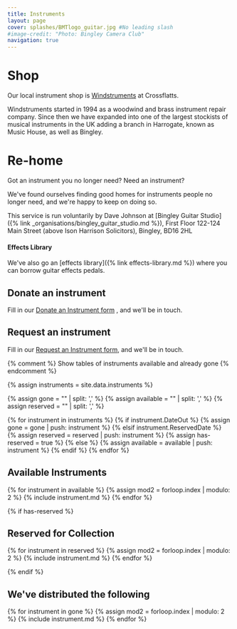```yaml
---
title: Instruments
layout: page 
cover: splashes/BMTlogo_guitar.jpg #No leading slash
#image-credit: "Photo: Bingley Camera Club"
navigation: true
---
```


# Shop

Our local instrument shop is [Windstruments](https://www.windstruments.co.uk/) at Crossflatts. 

Windstruments started in 1994 as a woodwind and brass instrument repair company. Since then we have expanded into one of the largest stockists of musical instruments in the UK adding a branch in Harrogate, known as Music House, as well as Bingley. 

# Re-home

Got an instrument you no longer need? Need an instrument? 

We've found ourselves finding good homes for instruments people no longer need, and we're happy to keep on doing so.

This service is run voluntarily by Dave Johnson at [Bingley Guitar Studio]({% link _organisations/bingley_guitar_studio.md %}), First Floor 122-124 Main Street (above Ison Harrison Solicitors), Bingley, BD16 2HL

#### Effects Library
We've also go an [effects library]({% link effects-library.md %}) where you can borrow guitar effects pedals.

## Donate an instrument

Fill in our [Donate an Instrument form](https://docs.google.com/forms/d/e/1FAIpQLSfpGeqaYlQz2LAsN3985pGQv32smi1tkOYU_kkgBsaX7lsrMg/viewform) , and we'll be in touch.

## Request an instrument

Fill in our [Request an Instrument form](https://docs.google.com/forms/d/e/1FAIpQLSfgOb9AqzPsfuYIa1MiFecc6Fuw5kwAUicM_X0914f5r9BMdQ/viewform), and we'll be in touch.


{% comment %}
Show tables of instruments available and already gone
{% endcomment %}

{% assign instruments = site.data.instruments %}

{% assign gone = "" | split: ',' %}
{% assign available = "" | split: ',' %}
{% assign reserved = "" | split: ',' %}

{% for instrument in instruments %}
    {% if instrument.DateOut %}
         {% assign gone = gone | push: instrument %}
    {% elsif instrument.ReservedDate %}
        {% assign reserved = reserved | push: instrument %}
        {% assign has-reserved = true %}
    {% else %}
        {% assign available = available | push: instrument %}
  {% endif %}
{% endfor %}

## Available Instruments
<div class="row row-cols-1 row-cols-md-3">
{% for instrument in available %}
{% assign mod2 = forloop.index | modulo: 2 %}
{% include instrument.md %}
{% endfor %}  
</div>


{% if has-reserved %}
## Reserved for Collection

{% for instrument in reserved %}
{% assign mod2 = forloop.index | modulo: 2 %}
{% include instrument.md %}
{% endfor %}  

{% endif %}


## We've distributed the following
<div class="row row-cols-1 row-cols-md-3">
{% for instrument in gone %}
{% assign mod2 = forloop.index | modulo: 2 %}
{% include instrument.md %}
{% endfor %}  
</div>